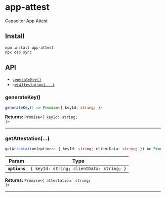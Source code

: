 # app-attest

Capacitor App Attest

## Install

```bash
npm install app-attest
npx cap sync
```

## API

<docgen-index>

* [`generateKey()`](#generatekey)
* [`getAttestation(...)`](#getattestation)

</docgen-index>

<docgen-api>
<!--Update the source file JSDoc comments and rerun docgen to update the docs below-->

### generateKey()

```typescript
generateKey() => Promise<{ keyId: string; }>
```

**Returns:** <code>Promise&lt;{ keyId: string; }&gt;</code>

--------------------


### getAttestation(...)

```typescript
getAttestation(options: { keyId: string; clientData: string; }) => Promise<{ attestation: string; }>
```

| Param         | Type                                                |
| ------------- | --------------------------------------------------- |
| **`options`** | <code>{ keyId: string; clientData: string; }</code> |

**Returns:** <code>Promise&lt;{ attestation: string; }&gt;</code>

--------------------

</docgen-api>
